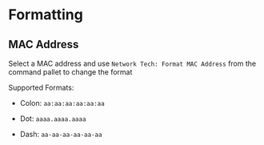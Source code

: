 # Formatting

## MAC Address

Select a MAC address and use ``Network Tech: Format MAC Address`` from the command pallet to change the format

Supported Formats:

* Colon: `aa:aa:aa:aa:aa:aa`

* Dot: `aaaa.aaaa.aaaa`

* Dash: `aa-aa-aa-aa-aa-aa`
